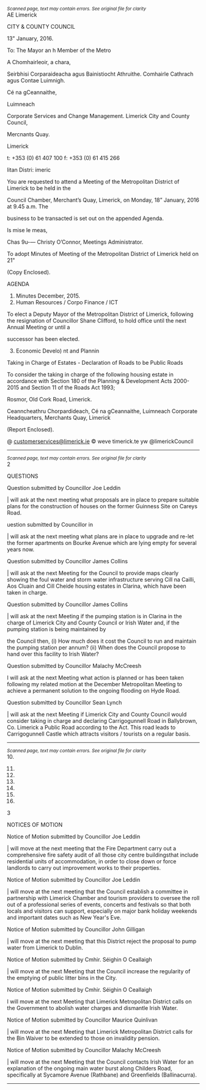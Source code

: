 *<small>Scanned page, text may contain errors. See original file for clarity</small>*  
AE
Limerick

CITY & COUNTY
COUNCIL

13" January, 2016.

To: The Mayor an h Member of the Metro

A Chomhairleoir, a chara,

Seirbhisi Corparaideacha agus Bainistiocht Athruithe.
Comhairle Cathrach agus Contae Luimnigh.

Cé na gCeannaithe,

Luimneach

Corporate Services and Change Management.
Limerick City and County Council,

Mercnants Quay.

Limerick

t: +353 (0) 61 407 100
f: +353 (0) 61 415 266

litan Distri: imeric

You are requested to attend a Meeting of the Metropolitan District of Limerick to be held in the

Council Chamber, Merchant’s Quay, Limerick, on Monday, 18” January, 2016 at 9.45 a.m. The

business to be transacted is set out on the appended Agenda.

Is mise le meas,

Chas 9u-—
Christy O’Connor,
Meetings Administrator.

To adopt Minutes of Meeting of the Metropolitan District of Limerick held on 21"

(Copy Enclosed).

AGENDA
1. Minutes
December, 2015.
2. Human Resources / Corpo Finance / ICT

To elect a Deputy Mayor of the Metropolitan District of Limerick, following the resignation
of Councillor Shane Clifford, to hold office until the next Annual Meeting or until a

successor has been elected.

3. Economic Develo) nt and Plannin

Taking in Charge of Estates - Declaration of Roads to be Public Roads

To consider the taking in charge of the following housing estate in accordance with Section
180 of the Planning & Development Acts 2000-2015 and Section 11 of the Roads Act 1993;

Rosmor, Old Cork Road, Limerick.

Ceanncheathru Chorpardideach, Cé na gCeannaithe, Luimneach
Corporate Headquarters, Merchants Quay, Limerick

(Report Enclosed).

@ customerservices@limerick.ie
© weve timerick.te
yw @limerickCouncil

---
*<small>Scanned page, text may contain errors. See original file for clarity</small>*  
2

QUESTIONS

Question submitted by Councillor Joe Leddin

| will ask at the next meeting what proposals are in place to prepare suitable plans for the
construction of houses on the former Guinness Site on Careys Road.

uestion submitted by Councillor in

| will ask at the next meeting what plans are in place to upgrade and re-let the former
apartments on Bourke Avenue which are lying empty for several years now.

Question submitted by Councillor James Collins

| will ask at the next Meeting for the Council to provide maps clearly showing the foul
water and storm water infrastructure serving Cill na Cailli, Aos Cluain and Cill Cheide
housing estates in Clarina, which have been taken in charge.

Question submitted by Councillor James Collins

| will ask at the next Meeting if the pumping station is in Clarina in the charge of Limerick
City and County Council or Irish Water and, if the pumping station is being maintained by

the Council then,
(i) How much does it cost the Council to run and maintain the pumping station per annum?
(ii) When does the Council propose to hand over this facility to Irish Water?

Question submitted by Councillor Malachy McCreesh

I will ask at the next Meeting what action is planned or has been taken following my related
motion at the December Metropolitan Meeting to achieve a permanent solution to the
ongoing flooding on Hyde Road.

Question submitted by Councillor Sean Lynch

| will ask at the next Meeting if Limerick City and County Council would consider taking in
charge and declaring Carrigogunnell Road in Ballybrown, Co. Limerick a Public Road
according to the Act. This road leads to Carrigogunnell Castle which attracts visitors /
tourists on a regular basis.

---
*<small>Scanned page, text may contain errors. See original file for clarity</small>*  
10.

11.

12.

13.

14.

15.

16.

3

NOTICES OF MOTION

Notice of Motion submitted by Councillor Joe Leddin

| will move at the next meeting that the Fire Department carry out a comprehensive fire
safety audit of all those city centre buildingsthat include residential units of
accommodation, in order to close down or force landlords to carry out improvement works
to their properties.

Notice of Motion submitted by Councillor Joe Leddin

| will move at the next meeting that the Council establish a committee in partnership with
Limerick Chamber and tourism providers to oversee the roll out of a professional series of
events, concerts and festivals so that both locals and visitors can support, especially on
major bank holiday weekends and important dates such as New Year's Eve.

Notice of Motion submitted by Councillor John Gilligan

| will move at the next meeting that this District reject the proposal to pump water from
Limerick to Dublin.

Notice of Motion submitted by Cmhir. Séighin O Ceallaigh

| will move at the next Meeting that the Council increase the regularity of the emptying of
public litter bins in the City.

Notice of Motion submitted by Cmhir. Séighin O Ceallaigh

I will move at the next Meeting that Limerick Metropolitan District calls on the Government
to abolish water charges and dismantle Irish Water.

Notice of Motion submitted by Councillor Maurice Quinlivan

| will move at the next Meeting that Limerick Metropolitan District calls for the Bin Waiver
to be extended to those on invalidity pension.

Notice of Motion submitted by Councillor Malachy McCreesh

| will move at the next Meeting that the Council contacts Irish Water for an explanation of
the ongoing main water burst along Childers Road, specifically at Sycamore Avenue
(Rathbane) and Greenfields (Ballinacurra).

---
